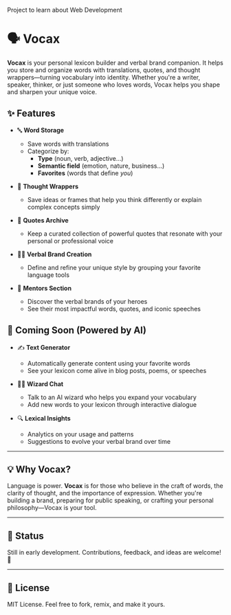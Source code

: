 Project to learn about Web Development

# 🗣️ Vocax

**Vocax** is your personal lexicon builder and verbal brand companion. It helps you store and organize words with translations, quotes, and thought wrappers—turning vocabulary into identity. Whether you're a writer, speaker, thinker, or just someone who loves words, Vocax helps you shape and sharpen your unique voice.

## ✨ Features

- 🔤 **Word Storage**
  - Save words with translations
  - Categorize by:
    - **Type** (noun, verb, adjective…)
    - **Semantic field** (emotion, nature, business…)
    - **Favorites** (words that define *you*)

- 🧠 **Thought Wrappers**
  - Save ideas or frames that help you think differently or explain complex concepts simply

- 📝 **Quotes Archive**
  - Keep a curated collection of powerful quotes that resonate with your personal or professional voice

- 🧙‍♂️ **Verbal Brand Creation**
  - Define and refine your unique style by grouping your favorite language tools

- 🧭 **Mentors Section**
  - Discover the verbal brands of your heroes
  - See their most impactful words, quotes, and iconic speeches

## 🧠 Coming Soon (Powered by AI)

- ✍️ **Text Generator**
  - Automatically generate content using your favorite words
  - See your lexicon come alive in blog posts, poems, or speeches

- 🧙‍♂️ **Wizard Chat**
  - Talk to an AI wizard who helps you expand your vocabulary
  - Add new words to your lexicon through interactive dialogue

- 🔍 **Lexical Insights**
  - Analytics on your usage and patterns
  - Suggestions to evolve your verbal brand over time

---

## 💡 Why Vocax?

Language is power. **Vocax** is for those who believe in the craft of words, the clarity of thought, and the importance of expression. Whether you're building a brand, preparing for public speaking, or crafting your personal philosophy—Vocax is your tool.

---

## 🚧 Status

Still in early development. Contributions, feedback, and ideas are welcome! 🙌

---

## 📌 License

MIT License. Feel free to fork, remix, and make it yours.
